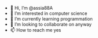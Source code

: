 - 👋 Hi, I’m @assia88A
- 👀 I’m interested in computer science
- 🌱 I’m currently learning programmation
- 💞️ I’m looking to collaborate on anyway
- 📫 How to reach me yes

<!---
assia88A/assia88A is a ✨ special ✨ repository because its `README.md` (this file) appears on your GitHub profile.
You can click the Preview link to take a look at your changes.
--->
